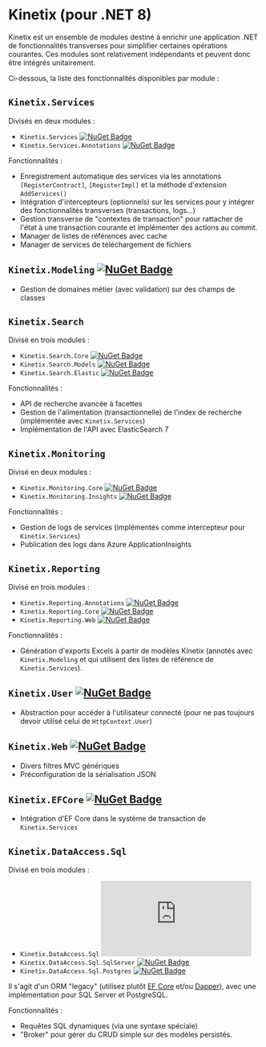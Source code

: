 # Kinetix (pour .NET 8)

Kinetix est un ensemble de modules destiné à enrichir une application .NET de fonctionnalités transverses pour simplifier certaines opérations courantes. Ces modules sont relativement indépendants et peuvent donc être intégrés unitairement.

Ci-dessous, la liste des fonctionnalités disponibles par module :

## `Kinetix.Services`

Divisés en deux modules :

- `Kinetix.Services` [![NuGet Badge](https://badgen.net/nuget/v/Kinetix.Services)](https://www.nuget.org/packages/Kinetix.Services)
- `Kinetix.Services.Annotations` [![NuGet Badge](https://badgen.net/nuget/v/Kinetix.Services.Annotations)](https://www.nuget.org/packages/Kinetix.Services.Annotations)

Fonctionnalités :

- Enregistrement automatique des services via les annotations `[RegisterContract]`, `[RegisterImpl]` et la méthode d'extension `AddServices()`
- Intégration d'intercepteurs (optionnels) sur les services pour y intégrer des fonctionnalités transverses (transactions, logs...)
- Gestion transverse de "contextes de transaction" pour rattacher de l'état à une transaction courante et implémenter des actions au commit.
- Manager de listes de références avec cache
- Manager de services de téléchargement de fichiers

## `Kinetix.Modeling` [![NuGet Badge](https://badgen.net/nuget/v/Kinetix.Modeling)](https://www.nuget.org/packages/Kinetix.Modeling)

- Gestion de domaines métier (avec validation) sur des champs de classes

## `Kinetix.Search`

Divisé en trois modules :

- `Kinetix.Search.Core` [![NuGet Badge](https://badgen.net/nuget/v/Kinetix.Search.Core)](https://www.nuget.org/packages/Kinetix.Search.Core)
- `Kinetix.Search.Models` [![NuGet Badge](https://badgen.net/nuget/v/Kinetix.Search.Models)](https://www.nuget.org/packages/Kinetix.Search.Models)
- `Kinetix.Search.Elastic` [![NuGet Badge](https://badgen.net/nuget/v/Kinetix.Search.Elastic)](https://www.nuget.org/packages/Kinetix.Search.Elastic)

Fonctionnalités :

- API de recherche avancée à facettes
- Gestion de l'alimentation (transactionnelle) de l'index de recherche (implémentée avec `Kinetix.Services`)
- Implémentation de l'API avec ElasticSearch 7

## `Kinetix.Monitoring`

Divisé en deux modules :

- `Kinetix.Monitoring.Core` [![NuGet Badge](https://badgen.net/nuget/v/Kinetix.Monitoring.Core)](https://www.nuget.org/packages/Kinetix.Monitoring.Core)
- `Kinetix.Monitoring.Insights` [![NuGet Badge](https://badgen.net/nuget/v/Kinetix.Monitoring.Insights)](https://www.nuget.org/packages/Kinetix.Monitoring.Insights)

Fonctionnalités :

- Gestion de logs de services (implémentés comme intercepteur pour `Kinetix.Services`)
- Publication des logs dans Azure ApplicationInsights

## `Kinetix.Reporting`

Divisé en trois modules :

- `Kinetix.Reporting.Annotations` [![NuGet Badge](https://badgen.net/nuget/v/Kinetix.Reporting.Annotations)](https://www.nuget.org/packages/Kinetix.Reporting.Annotations)
- `Kinetix.Reporting.Core` [![NuGet Badge](https://badgen.net/nuget/v/Kinetix.Reporting.Core)](https://www.nuget.org/packages/Kinetix.Reporting.Core)
- `Kinetix.Reporting.Web` [![NuGet Badge](https://badgen.net/nuget/v/Kinetix.Reporting.Web)](https://www.nuget.org/packages/Kinetix.Reporting.Web)

Fonctionnalités :

- Génération d'exports Excels à partir de modèles Kinetix (annotés avec `Kinetix.Modeling` et qui utilisent des listes de référence de `Kinetix.Services`).

## `Kinetix.User` [![NuGet Badge](https://badgen.net/nuget/v/Kinetix.User)](https://www.nuget.org/packages/Kinetix.User)

- Abstraction pour accéder à l'utilisateur connecté (pour ne pas toujours devoir utilisé celui de `HttpContext.User`)

## `Kinetix.Web` [![NuGet Badge](https://badgen.net/nuget/v/Kinetix.Web)](https://www.nuget.org/packages/Kinetix.Web)

- Divers filtres MVC génériques
- Préconfiguration de la sérialisation JSON

## `Kinetix.EFCore` [![NuGet Badge](https://badgen.net/nuget/v/Kinetix.EFCore)](https://www.nuget.org/packages/Kinetix.EFCore)

- Intégration d'EF Core dans le système de transaction de `Kinetix.Services`

## `Kinetix.DataAccess.Sql`

Divisé en trois modules :

- `Kinetix.DataAccess.Sql` [![NuGet Badge](https://badgen.net/nuget/v/Kinetix.DataAccess.Sql)](https://www.nuget.org/packages/Kinetix.DataAccess.Sql)
- `Kinetix.DataAccess.Sql.SqlServer` [![NuGet Badge](https://badgen.net/nuget/v/Kinetix.DataAccess.Sql.SqlServer)](https://www.nuget.org/packages/Kinetix.DataAccess.Sql.SqlServer)
- `Kinetix.DataAccess.Sql.Postgres` [![NuGet Badge](https://badgen.net/nuget/v/Kinetix.DataAccess.Sql.Postgres)](https://www.nuget.org/packages/Kinetix.DataAccess.Sql.Postgres)

Il s'agit d'un ORM "legacy" (utilisez plutôt [EF Core](https://docs.microsoft.com/en-us/ef/core/) et/ou [Dapper](https://dapper-tutorial.net/dapper)), avec une implémentation pour SQL Server et PostgreSQL.

Fonctionnalités :

- Requêtes SQL dynamiques (via une syntaxe spéciale)
- "Broker" pour gérer du CRUD simple sur des modèles persistés.
